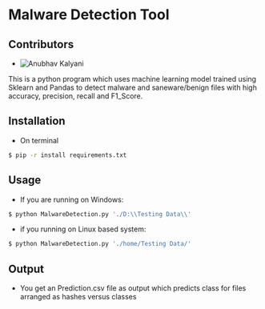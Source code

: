 # Malware Detection Tool

## Contributors
- ![Anubhav Kalyani](https://github.com/anubhavkalyani)

This is a python program which uses machine learning model trained using Sklearn and Pandas to detect malware and saneware/benign files with high accuracy, precision, recall and F1_Score.

## Installation

  - On terminal 
  ```sh
$ pip -r install requirements.txt
```
## Usage
  - If you are running on Windows:
   ```sh
$ python MalwareDetection.py './D:\\Testing Data\\'
```
  - if you running on Linux based system:
 ```sh
$ python MalwareDetection.py './home/Testing Data/'
```
## Output
  - You get an Prediction.csv file as output which predicts class for files arranged as hashes versus classes

